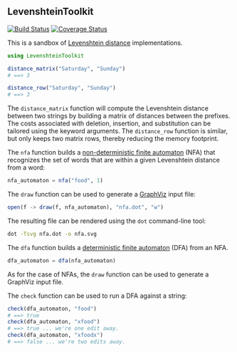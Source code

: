 ## LevenshteinToolkit

[![Build Status](https://travis-ci.com/jlegare/LevenshteinToolkit.svg?branch=master)](https://travis-ci.com/jlegare/LevenshteinToolkit)
[![Coverage Status](https://coveralls.io/repos/github/jlegare/LevenshteinToolkit/badge.svg?branch=master)](https://coveralls.io/github/jlegare/LevenshteinToolkit?branch=master)

This is a sandbox of [Levenshtein distance](https://en.wikipedia.org/wiki/Levenshtein_distance) implementations. 

```julia
using LevenshteinToolkit

distance_matrix("Saturday", "Sunday")
# ==> 3

distance_row("Saturday", "Sunday")
# ==> 3
```

The ``distance_matrix`` function will compute the Levenshtein distance between two strings by building a matrix of distances between the prefixes. The costs associated with deletion, insertion, and substitution can be tailored using the keyword arguments. The ``distance_row`` function is similar, but only keeps two matrix rows, thereby reducing the memory footprint. 

The ``nfa`` function builds a [non-deterministic finite automaton](https://en.wikipedia.org/wiki/Nondeterministic_finite_automaton) (NFA) that recognizes the set of words that are within a given Levenshtein distance from a word:

```julia
nfa_automaton = nfa("food", 1)
```

The ``draw`` function can be used to generate a [GraphViz](https://www.graphviz.org/) input file:

```julia
open(f -> draw(f, nfa_automaton), "nfa.dot", "w")
```
The resulting file can be rendered using the ``dot`` command-line tool:
```bash
dot -Tsvg nfa.dot -o nfa.svg
```

The ``dfa`` function builds a [deterministic finite automaton](https://en.wikipedia.org/wiki/Deterministic_finite_automaton) (DFA) from an NFA. 
```julia
dfa_automaton = dfa(nfa_automaton)
```
As for the case of NFAs, the ``draw`` function can be used to generate a GraphViz input file. 

The ``check`` function can be used to run a DFA against a string:
```julia
check(dfa_automaton, "food")
# ==> true
check(dfa_automaton, "xfood")
# ==> true ... we're one edit away.
check(dfa_automaton, "xfoodx")
# ==> false ... we're two edits away.
```
